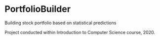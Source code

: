 # PortfolioBuilder
Building stock portfolio based on statistical predictions

Project conducted within Introduction to Computer Science course, 2020.
